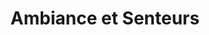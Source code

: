 ---
title: "Ambiance et Senteurs"
url: /saint-germain-en-laye/ambiance-et-senteurs/
shop: parfumerie
---